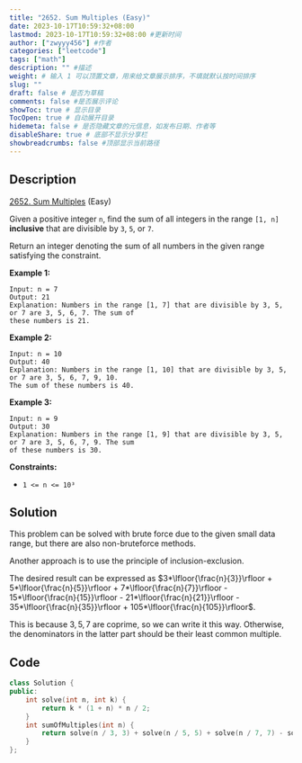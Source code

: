 ```yaml
---
title: "2652. Sum Multiples (Easy)"
date: 2023-10-17T10:59:32+08:00
lastmod: 2023-10-17T10:59:32+08:00 #更新时间
author: ["zwyyy456"] #作者
categories: ["leetcode"]
tags: ["math"]
description: "" #描述
weight: # 输入 1 可以顶置文章，用来给文章展示排序，不填就默认按时间排序
slug: ""
draft: false # 是否为草稿
comments: false #是否展示评论
showToc: true # 显示目录
TocOpen: true # 自动展开目录
hidemeta: false # 是否隐藏文章的元信息，如发布日期、作者等
disableShare: true # 底部不显示分享栏
showbreadcrumbs: false #顶部显示当前路径
---
```

## Description

[2652. Sum Multiples][link] (Easy)

[link]: https://leetcode.com/problems/sum-multiples/

Given a positive integer `n`, find the sum of all integers in the range `[1, n]` **inclusive** that
are divisible by `3`, `5`, or `7`.

Return an integer denoting the sum of all numbers in the given range satisfying the constraint.

**Example 1:**

```
Input: n = 7
Output: 21
Explanation: Numbers in the range [1, 7] that are divisible by 3, 5, or 7 are 3, 5, 6, 7. The sum of
these numbers is 21.
```

**Example 2:**

```
Input: n = 10
Output: 40
Explanation: Numbers in the range [1, 10] that are divisible by 3, 5, or 7 are 3, 5, 6, 7, 9, 10.
The sum of these numbers is 40.
```

**Example 3:**

```
Input: n = 9
Output: 30
Explanation: Numbers in the range [1, 9] that are divisible by 3, 5, or 7 are 3, 5, 6, 7, 9. The sum
of these numbers is 30.
```

**Constraints:**

- `1 <= n <= 10³`


## Solution

This problem can be solved with brute force due to the given small data range, but there are also non-bruteforce methods.

Another approach is to use the principle of inclusion-exclusion.

The desired result can be expressed as $3*\lfloor{\frac{n}{3}}\rfloor + 5*\lfloor{\frac{n}{5}}\rfloor + 7*\lfloor{\frac{n}{7}}\rfloor - 15*\lfloor{\frac{n}{15}}\rfloor - 21*\lfloor{\frac{n}{21}}\rfloor - 35*\lfloor{\frac{n}{35}}\rfloor + 105*\lfloor{\frac{n}{105}}\rfloor$.

This is because $3, 5, 7$ are coprime, so we can write it this way. Otherwise, the denominators in the latter part should be their least common multiple.

## Code

```cpp
class Solution {
public:
    int solve(int n, int k) {
        return k * (1 + n) * n / 2;
    }
    int sumOfMultiples(int n) {
        return solve(n / 3, 3) + solve(n / 5, 5) + solve(n / 7, 7) - solve(n / 15, 15) - solve(n / 21, 21) - solve(n / 35, 35) + solve(n / 105, 105);
    }
};
```